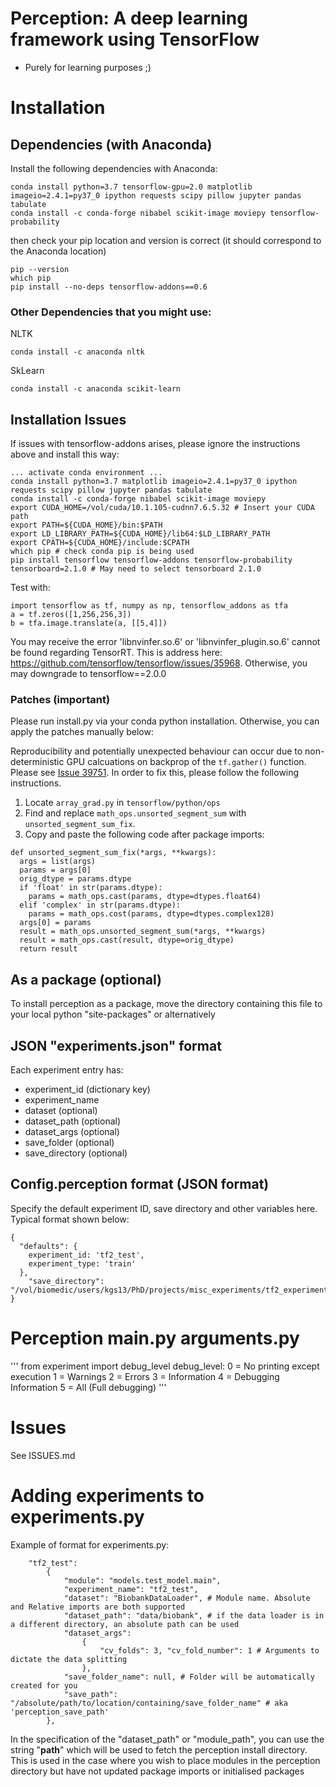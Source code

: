 # Perception: A deep learning framework using TensorFlow

* Purely for learning purposes ;)

# Installation

## Dependencies (with Anaconda)
Install the following dependencies with Anaconda:
```
conda install python=3.7 tensorflow-gpu=2.0 matplotlib imageio=2.4.1=py37_0 ipython requests scipy pillow jupyter pandas tabulate
conda install -c conda-forge nibabel scikit-image moviepy tensorflow-probability
```

then check your pip location and version is correct (it should correspond to the Anaconda location)
```
pip --version
which pip
pip install --no-deps tensorflow-addons==0.6
```

### Other Dependencies that you might use:

NLTK
```
conda install -c anaconda nltk
```

SkLearn
```
conda install -c anaconda scikit-learn
```

## Installation Issues
If issues with tensorflow-addons arises, please ignore the instructions above and install this way:
```
... activate conda environment ...
conda install python=3.7 matplotlib imageio=2.4.1=py37_0 ipython requests scipy pillow jupyter pandas tabulate
conda install -c conda-forge nibabel scikit-image moviepy
export CUDA_HOME=/vol/cuda/10.1.105-cudnn7.6.5.32 # Insert your CUDA path
export PATH=${CUDA_HOME}/bin:$PATH
export LD_LIBRARY_PATH=${CUDA_HOME}/lib64:$LD_LIBRARY_PATH
export CPATH=${CUDA_HOME}/include:$CPATH
which pip # check conda pip is being used
pip install tensorflow tensorflow-addons tensorflow-probability tensorboard=2.1.0 # May need to select tensorboard 2.1.0
```
Test with:
```
import tensorflow as tf, numpy as np, tensorflow_addons as tfa
a = tf.zeros([1,256,256,3])
b = tfa.image.translate(a, [[5,4]])
```

You may receive the error 'libnvinfer.so.6' or 'libnvinfer_plugin.so.6' cannot be found regarding TensorRT. This is address here: https://github.com/tensorflow/tensorflow/issues/35968.
Otherwise, you may downgrade to tensorflow==2.0.0



### Patches (important)

Please run install.py via your conda python installation. Otherwise, you can apply the patches manually below:

Reproducibility and potentially unexpected behaviour can occur due to non-deterministic GPU calcuations on backprop of the `tf.gather()` function. Please see [Issue 39751](https://github.com/tensorflow/tensorflow/issues/39751). In order to fix this, please follow the following instructions.

1. Locate `array_grad.py` in `tensorflow/python/ops`
2. Find and replace `math_ops.unsorted_segment_sum` with `unsorted_segment_sum_fix`.
3. Copy and paste the following code after package imports:
```
def unsorted_segment_sum_fix(*args, **kwargs):
  args = list(args)
  params = args[0]
  orig_dtype = params.dtype
  if 'float' in str(params.dtype):
    params = math_ops.cast(params, dtype=dtypes.float64)
  elif 'complex' in str(params.dtype):
    params = math_ops.cost(params, dtype=dtypes.complex128)
  args[0] = params
  result = math_ops.unsorted_segment_sum(*args, **kwargs)
  result = math_ops.cast(result, dtype=orig_dtype)
  return result
```



## As a package (optional)
To install perception as a package, move the directory containing this file to your local python "site-packages" or alternatively

## JSON "experiments.json" format

Each experiment entry has:
 - experiment_id (dictionary key)
 - experiment_name
 - dataset (optional)
 - dataset_path (optional)
 - dataset_args (optional)
 - save_folder (optional)
 - save_directory (optional)

## Config.perception format (JSON format)
Specify the default experiment ID, save directory and other variables here.
Typical format shown below:
```
{
  "defaults": {
    experiment_id: 'tf2_test',
    experiment_type: 'train'
  },
	"save_directory": "/vol/biomedic/users/kgs13/PhD/projects/misc_experiments/tf2_experimental_results/"
}
```
# Perception main.py arguments.py
'''
from experiment import debug_level
debug_level:
0 = No printing except execution
1 = Warnings
2 = Errors
3 = Information
4 = Debugging Information
5 = All (Full debugging)
'''


# Issues
See ISSUES.md


# Adding experiments to experiments.py

Example of format for experiments.py:

```
    "tf2_test":
        {
            "module": "models.test_model.main",
            "experiment_name": "tf2_test",
            "dataset": "BiobankDataLoader", # Module name. Absolute and Relative imports are both supported
            "dataset_path": "data/biobank", # if the data loader is in a different directory, an absolute path can be used
            "dataset_args":
                {
                    "cv_folds": 3, "cv_fold_number": 1 # Arguments to dictate the data splitting
                },
            "save_folder_name": null, # Folder will be automatically created for you
            "save_path": "/absolute/path/to/location/containing/save_folder_name" # aka 'perception_save_path'
        },
```

In the specification of the "dataset_path" or "module_path", you can use the string "**__path__**" which will be used to fetch the perception install directory. This is used in the case where you wish to place modules in the perception directory but have not updated package imports or initialised packages
